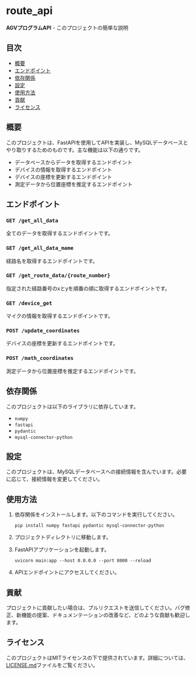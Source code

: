 # route_api

**AGVプログラムAPI** - このプロジェクトの簡単な説明

## 目次

- [概要](#概要)
- [エンドポイント](#エンドポイント)
- [依存関係](#依存関係)
- [設定](#設定)
- [使用方法](#使用方法)
- [貢献](#貢献)
- [ライセンス](#ライセンス)

## 概要

このプロジェクトは、FastAPIを使用してAPIを実装し、MySQLデータベースとやり取りするためのものです。主な機能は以下の通りです。

- データベースからデータを取得するエンドポイント
- デバイスの情報を取得するエンドポイント
- デバイスの座標を更新するエンドポイント
- 測定データから位置座標を推定するエンドポイント

## エンドポイント

### `GET /get_all_data`

全てのデータを取得するエンドポイントです。

### `GET /get_all_data_mame`

経路名を取得するエンドポイントです。

### `GET /get_route_data/{route_number}`

指定された経路番号のxとyを順番の順に取得するエンドポイントです。

### `GET /device_get`

マイクの情報を取得するエンドポイントです。

### `POST /update_coordinates`

デバイスの座標を更新するエンドポイントです。

### `POST /math_coordinates`

測定データから位置座標を推定するエンドポイントです。

## 依存関係

このプロジェクトは以下のライブラリに依存しています。

- `numpy`
- `fastapi`
- `pydantic`
- `mysql-connector-python`

## 設定

このプロジェクトは、MySQLデータベースへの接続情報を含んでいます。必要に応じて、接続情報を変更してください。

## 使用方法

1. 依存関係をインストールします。以下のコマンドを実行してください。

    ```
    pip install numpy fastapi pydantic mysql-connector-python
    ```

2. プロジェクトディレクトリに移動します。

3. FastAPIアプリケーションを起動します。

    ```
    uvicorn main:app --host 0.0.0.0 --port 8000 --reload
    ```

4. APIエンドポイントにアクセスしてください。

## 貢献

プロジェクトに貢献したい場合は、プルリクエストを送信してください。バグ修正、新機能の提案、ドキュメンテーションの改善など、どのような貢献も歓迎します。

## ライセンス

このプロジェクトはMITライセンスの下で提供されています。詳細については、[LICENSE.md](LICENSE.md)ファイルをご覧ください。
